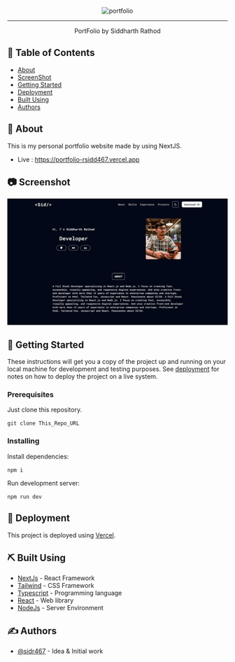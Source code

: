 <p align="center"><img src="https://socialify.git.ci/sidr467/portfolio/image?font=Jost&language=1&name=1&owner=1&pattern=Solid&theme=Dark" alt="portfolio" width="640" height="320" />
</p>

---

<p align="center"> PortFolio by Siddharth Rathod
    <br> 
</p>

## 📝 Table of Contents

- [About](#about)
- [ScreenShot](#ss)
- [Getting Started](#getting_started)
- [Deployment](#deployment)
- [Built Using](#built_using)
- [Authors](#authors)

## 🧐 About <a name = "about"></a>

This is my personal portfolio website made by using NextJS.

- Live : https://portfolio-rsidd467.vercel.app

## 📷 Screenshot <a name = "ss"></a>

![ScreenShot](./public/pf.png)

## 🏁 Getting Started <a name = "getting_started"></a>

These instructions will get you a copy of the project up and running on your local machine for development and testing purposes. See [deployment](#deployment) for notes on how to deploy the project on a live system.

### Prerequisites

Just clone this repository.

```
git clone This_Repo_URL
```

### Installing

Install dependencies:

```
npm i
```

Run development server:

```
npm run dev
```

## 🚀 Deployment <a name = "deployment"></a>

This project is deployed using [Vercel](https://vercel.com).

## ⛏️ Built Using <a name = "built_using"></a>

- [NextJs](https://nextjs.org/) - React Framework
- [Tailwind](https://tailwindcss.com/) - CSS Framework
- [Typescript](https://www.typescriptlang.org/) - Programming language
- [React](https://react.dev/) - Web library
- [NodeJs](https://nodejs.org/en/) - Server Environment

## ✍️ Authors <a name = "authors"></a>

- [@sidr467](https://github.com/sidr467) - Idea & Initial work
